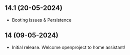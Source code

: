 ## 14.1 (20-05-2024)

- Booting issues & Persistence

## 14 (09-05-2024)

- Initial release. Welcome openproject to home assistant!

